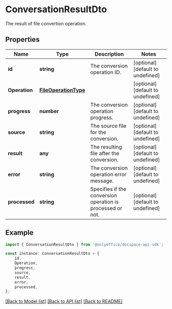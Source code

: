 # ConversationResultDto

The result of file convertion operation.

## Properties

Name | Type | Description | Notes
------------ | ------------- | ------------- | -------------
**id** | **string** | The conversion operation ID. | [optional] [default to undefined]
**Operation** | [**FileOperationType**](FileOperationType.md) |  | [optional] [default to undefined]
**progress** | **number** | The conversion operation progress. | [optional] [default to undefined]
**source** | **string** | The source file for the conversion. | [optional] [default to undefined]
**result** | **any** | The resulting file after the conversion. | [optional] [default to undefined]
**error** | **string** | The conversion operation error message. | [optional] [default to undefined]
**processed** | **string** | Specifies if the conversion operation is processed or not. | [optional] [default to undefined]

## Example

```typescript
import { ConversationResultDto } from '@onlyoffice/docspace-api-sdk';

const instance: ConversationResultDto = {
    id,
    Operation,
    progress,
    source,
    result,
    error,
    processed,
};
```

[[Back to Model list]](../README.md#documentation-for-models) [[Back to API list]](../README.md#documentation-for-api-endpoints) [[Back to README]](../README.md)
